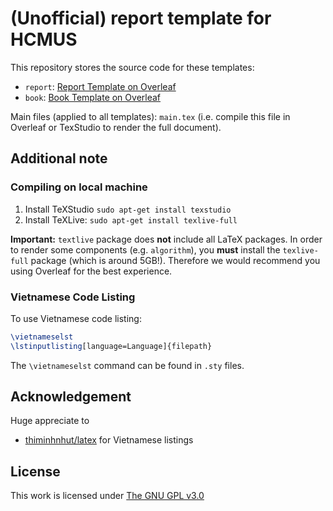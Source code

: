 # (Unofficial) report template for HCMUS

This repository stores the source code for these templates:

- `report`: [Report Template on Overleaf](https://www.overleaf.com/latex/templates/hcmus-report-template/zyrhmsxynwqs)
- `book`: [Book Template on Overleaf](#)

Main files (applied to all templates): `main.tex` (i.e. compile this file in Overleaf or TexStudio to render the full document).

## Additional note

### Compiling on local machine

1. Install TeXStudio `sudo apt-get install texstudio`
2. Install TeXLive: `sudo apt-get install texlive-full`

**Important:** `textlive` package does **not** include all LaTeX packages. In order to render some components (e.g. `algorithm`), you **must** install the `texlive-full` package (which is around 5GB!). Therefore we would recommend you using Overleaf for the best experience.

### Vietnamese Code Listing

To use Vietnamese code listing:

```tex
\vietnameselst
\lstinputlisting[language=Language]{filepath}
```

The `\vietnameselst` command can be found in `.sty` files.

## Acknowledgement

Huge appreciate to

- [thiminhnhut/latex](https://github.com/thiminhnhut/latex) for Vietnamese listings

## License

This work is licensed under [The GNU GPL v3.0](LICENSE)
